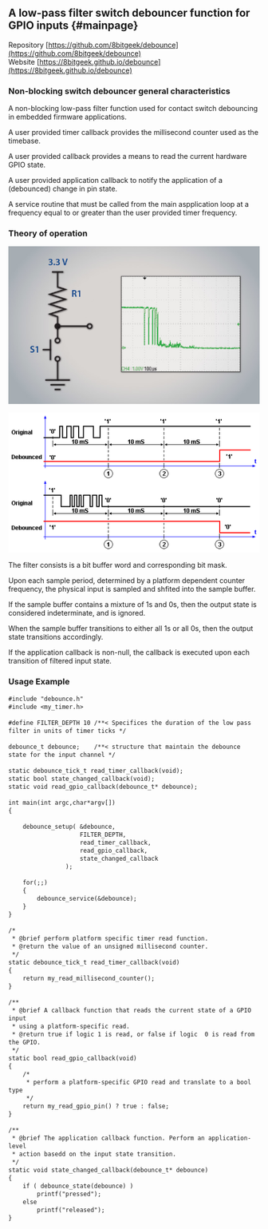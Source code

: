 ## A low-pass filter switch debouncer function for GPIO inputs {#mainpage}

Repository [https://github.com/8bitgeek/debounce](https://github.com/8bitgeek/debounce)   
Website [https://8bitgeek.github.io/debounce](https://8bitgeek.github.io/debounce)   

### Non-blocking switch debouncer general characteristics 

A non-blocking low-pass filter function used for contact switch debouncing in embedded firmware applications.

A user provided timer callback provides the millisecond counter used as the timebase.

A user provided callback provides a means to read the current hardware GPIO state.

A user provided application callback to notify the application of a (debounced) change in pin state.

A service routine that must be called from the main aspplication loop at a frequency equal to or greater than the user provided timer frequency.

### Theory of operation

![debounce-button image](debounce-button.png)

![debounce image](debounce.png)

The filter consists is a bit buffer word and corresponding bit mask.

Upon each sample period, determined by a platform dependent counter frequency, the physical input is sampled and shfited into the sample buffer.

If the sample buffer contains a mixture of 1s and 0s, then the output state is considered indeterminate, and is ignored.

When the sample buffer transitions to either all 1s or all 0s, then the output state transitions accordingly.

If the application callback is non-null, the callback is executed upon each transition of filtered input state.

### Usage Example

~~~~
#include "debounce.h"
#include <my_timer.h>

#define FILTER_DEPTH 10 /**< Specifices the duration of the low pass filter in units of timer ticks */

debounce_t debounce;    /**< structure that maintain the debounce state for the input channel */

static debounce_tick_t read_timer_callback(void);
static bool state_changed_callback(void);
static void read_gpio_callback(debounce_t* debounce);

int main(int argc,char*argv[])
{

    debounce_setup( &debounce,
                    FILTER_DEPTH,
                    read_timer_callback,
                    read_gpio_callback,
                    state_changed_callback
                );

    for(;;)
    {
        debounce_service(&debounce);
    }
}

/* 
 * @brief perform platform specific timer read function.
 * @return the value of an unsigned millisecond counter.
 */
static debounce_tick_t read_timer_callback(void)
{
    return my_read_millisecond_counter();
}

/**
 * @brief A callback function that reads the current state of a GPIO input
 * using a platform-specific read.
 * @return true if logic 1 is read, or false if logic  0 is read from the GPIO.
 */
static bool read_gpio_callback(void)
{
    /* 
     * perform a platform-specific GPIO read and translate to a bool type 
     */
    return my_read_gpio_pin() ? true : false;
}

/**
 * @brief The application callback function. Perform an application-level
 * action basedd on the input state transition.
 */ 
static void state_changed_callback(debounce_t* debounce)
{
    if ( debounce_state(debounce) )
        printf("pressed");
    else
        printf("released");
}

~~~~